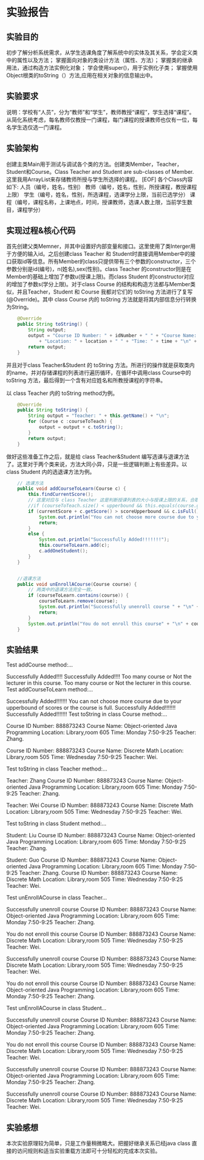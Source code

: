 
# 实验报告

## 实验目的

初步了解分析系统需求，从学生选课角度了解系统中的实体及其关系，学会定义类中的属性以及方法；
掌握面向对象的类设计方法（属性、方法）；
掌握类的继承用法，通过构造方法实例化对象；
学会使用super()，用于实例化子类；
掌握使用Object根类的toString（）方法,应用在相关对象的信息输出中。

## 实验要求

说明：学校有“人员”，分为“教师”和“学生”，教师教授“课程”，学生选择“课程”。从简化系统考虑，每名教师仅教授一门课程，每门课程的授课教师也仅有一位，每名学生选仅选一门课程。

## 实验架构

创建主类Main用于测试与调试各个类的方法。创建类Member，Teacher，Student和Course。Class Teacher and Student are sub-classes of Member.
这里我用ArrayList来存储教师所授与学生所选择的课程。
[EOF]
各个Class内容如下:
    人员（编号，姓名，性别）
    教师（编号，姓名，性别，所授课程，教授课程上限）
    学生（编号，姓名，性别，所选课程，选课学分上限，当前已选学分）
    课程（编号，课程名称，上课地点，时间，授课教师，选课人数上限，当前学生数目，课程学分）

## 实现过程&核心代码

首先创建父类Memner，并其中设置好内部变量和接口。这里使用了类Interger用于方便的输入id。之后创建class Teacher 和 Student时直接调用Member中的接口获取id等信息。所有Member的class只提供带有三个参数的constructor，三个参数分别是id(编号)，n(姓名),sex(性别)。class Teacher 的constructor则是在Member的基础上增加了参数u(授课上限)。而class Student 的constructor对应的增加了参数s(学分上限)。对于class Course 的结构和构造方法都与Member类似，并且Teacher，Student 和 Course 我都对它们的 toString 方法进行了复写(@Override)。其中 class Course 内的 toString 方法就是将其内部信息分行转换为String。

```java
    @Override
    public String toString() {
        String output;
        output = "Course ID Number: " + idNumber + " " + "Course Name: " + name + "\n"
            + "Location: " + location + " " + "Time: " + time + "\n" + "Teacher: " + teacher.getName() + "." + "\n";
        return output;
    }
```

并且对于class Teacher&Student 的 toString 方法。所进行的操作就是获取类内的name，并对存储课程的列表进行遍历循环，在循环中调用class Course中的 toString 方法，最后得到一个含有对应姓名和所教授课程的字符串。

以 class Teacher 内的 toString method为例。

```java
    @Override
    public String toString() {
        String output = "Teacher: " + this.getName() + "\n";
        for (Course c :courseToTeach) {
            output = output + c.toString();
        }
        return output;
    }
```

做好这些准备工作之后，就是给 class Teacher&Student 编写选课与退课方法了。这里对于两个类来说，方法大同小异，只是一些逻辑判断上有些差异。以 class Student 内的选退课方法为例。

```java
    // 选课方法
    public void addCourseToLearn(Course c) {
        this.findCurrentScore();
        // 这里对应与 class Teacher 这是判断授课列表的大小与授课上限的关系，合取上课程内部教师是否与该教师相同。代码如下：
        //if (courseToTeach.size() < upperbound && this.equals(course.getTeacher()))
        if (currentScore + c.getScore() > scoreUpperbound && c.isFull()) {
            System.out.println("You can not choose more course due to your upperbound of scores or the course is full.");
            return;
        }
        else {
            System.out.println("Successfully Added!!!!!!!");
            this.courseToLearn.add(c);
            c.addOneStudent();
        }
    }


    //退课方法
    public void unEnrollACourse(Course course) {
        // 两类中的退课方法完全一致。
        if (courseToLearn.contains(course)) {
            courseToLearn.remove(course);
            System.out.println("Successfully unenroll course " + "\n" + course.toString());
            return;
        }
        System.out.println("You do not enroll this course" + "\n" + course.toString());
    }
```

## 实验结果

Test addCourse method:...

Successfully Added!!!!
Successfully Added!!!!
Too many course or Not the lecturer in this course.
Too many course or Not the lecturer in this course.
Test addCourseToLearn method:...

Successfully Added!!!!!!!
You can not choose more course due to your upperbound of scores or the course is full.
Successfully Added!!!!!!!
Successfully Added!!!!!!!
Test toString in class Course method:...

Course ID Number: 888873243 Course Name: Object-oriented Java Programming
Location: Library,room 605 Time: Monday 7:50-9:25
Teacher: Zhang.

Course ID Number: 888873243 Course Name: Discrete Math
Location: Library,room 505 Time: Wednesday 7:50-9:25
Teacher: Wei.

Test toString in class Teacher method:...

Teacher: Zhang
Course ID Number: 888873243 Course Name: Object-oriented Java Programming
Location: Library,room 605 Time: Monday 7:50-9:25
Teacher: Zhang.

Teacher: Wei
Course ID Number: 888873243 Course Name: Discrete Math
Location: Library,room 505 Time: Wednesday 7:50-9:25
Teacher: Wei.

Test toString in class Student method:...

Student: Liu
Course ID Number: 888873243 Course Name: Object-oriented Java Programming
Location: Library,room 605 Time: Monday 7:50-9:25
Teacher: Zhang.

Student: Guo
Course ID Number: 888873243 Course Name: Object-oriented Java Programming
Location: Library,room 605 Time: Monday 7:50-9:25
Teacher: Zhang.
Course ID Number: 888873243 Course Name: Discrete Math
Location: Library,room 505 Time: Wednesday 7:50-9:25
Teacher: Wei.

Test unEnrollACourse in class Teacher...

Successfully unenroll course
Course ID Number: 888873243 Course Name: Object-oriented Java Programming
Location: Library,room 605 Time: Monday 7:50-9:25
Teacher: Zhang.

You do not enroll this course
Course ID Number: 888873243 Course Name: Discrete Math
Location: Library,room 505 Time: Wednesday 7:50-9:25
Teacher: Wei.

Successfully unenroll course
Course ID Number: 888873243 Course Name: Discrete Math
Location: Library,room 505 Time: Wednesday 7:50-9:25
Teacher: Wei.

You do not enroll this course
Course ID Number: 888873243 Course Name: Object-oriented Java Programming
Location: Library,room 605 Time: Monday 7:50-9:25
Teacher: Zhang.

Test unEnrollACourse in class Student...

Successfully unenroll course
Course ID Number: 888873243 Course Name: Object-oriented Java Programming
Location: Library,room 605 Time: Monday 7:50-9:25
Teacher: Zhang.

You do not enroll this course
Course ID Number: 888873243 Course Name: Discrete Math
Location: Library,room 505 Time: Wednesday 7:50-9:25
Teacher: Wei.

Successfully unenroll course
Course ID Number: 888873243 Course Name: Object-oriented Java Programming
Location: Library,room 605 Time: Monday 7:50-9:25
Teacher: Zhang.

Successfully unenroll course
Course ID Number: 888873243 Course Name: Discrete Math
Location: Library,room 505 Time: Wednesday 7:50-9:25
Teacher: Wei.

## 实验感想

本次实验原理较为简单，只是工作量稍微略大。把握好继承关系已经java class 直接的访问规则和适当实验重载方法即可十分轻松的完成本次实验。
